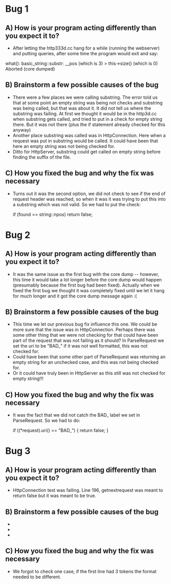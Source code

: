# Bug 1

## A) How is your program acting differently than you expect it to?
- After letting the http333d.cc hang for a while (running the webserver) and putting queries, after some time the program would exit and say:

what():  basic_string::substr: __pos (which is 3) > this->size() (which is 0)
Aborted (core dumped)

## B) Brainstorm a few possible causes of the bug
- There were a few places we were calling substring. The error told us that at some point an empty string was being not checks and substring was being called, but that was about it. It did not tell us where the substring was failing. At first we thought it would be in the http3d.cc when substring gets called, and tried to put in a check for empty string there. But it was not there (plus the if statement already checked for this anyway)
- Another place substring was called was in HttpConnection. Here when a request was put in substring would be called. It could have been that here an empty string was not being checked for.
- Ditto for HttpServer, substring could get called on empty string before finding the suffix of the file.

## C) How you fixed the bug and why the fix was necessary
- Turns out it was the second option, we did not check to see if the end of request header was reached, so when it was it was trying to put this into a substring which was not valid. So we had to put the check:

  if (found == string::npos)
    return false;


# Bug 2

## A) How is your program acting differently than you expect it to?
- It was the same issue as the first bug with the core dump -- however, this time it would take a lot longer before the core dump would happen (presumably because the first bug had been fixed). Actually when we fixed the first bug we thought it was completely fixed until we let it hang for much longer and it got the core dump message again :(

## B) Brainstorm a few possible causes of the bug
- This time we let our previous bug fix influence this one. We could be more sure that the issue was in HttpConnection. Perhaps there was some other thing that we were not checking for that could have been part of the request that was not failing as it should? In ParseRequest we set the uri to be "BAD_" if it was not well formatted, this was not checked for.
- Could have been that some other part of ParseRequest was returning an empty string for an unchecked case, and this was not being checked for.
- Or it could have truly been in HttpServer as this still was not checked for empty string!!!

## C) How you fixed the bug and why the fix was necessary
- It was the fact that we did not catch the BAD_ label we set in ParseRequest. So we had to do:

  if ((*request).uri() == "BAD_") {
    return false;
  }


# Bug 3

## A) How is your program acting differently than you expect it to?
- HttpConnection test was failing. Line 196, getnextrequest was meant to return false but it was meant to be true.

## B) Brainstorm a few possible causes of the bug
- 
- 
- 

## C) How you fixed the bug and why the fix was necessary
- We forgot to check one case, if the first line had 3 tokens the format needed to be different.
